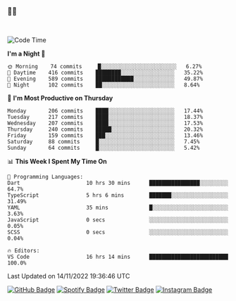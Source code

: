 ### 🤙🍺

<!-- <a href="https://github-readme-stats.vercel.app/api?username=hzak2xx&count_private=true&show_icons=true&theme=dracula">
  <img align="center" src="https://github-readme-stats.vercel.app/api?username=hzak2xx&count_private=true&show_icons=true&theme=dracula" />
</a>
</br> -->
</br>

<!--START_SECTION:waka-->
![Code Time](http://img.shields.io/badge/Code%20Time-1%2C982%20hrs%2015%20mins-blue)

**I'm a Night 🦉** 

```text
🌞 Morning    74 commits     █░░░░░░░░░░░░░░░░░░░░░░░░   6.27% 
🌆 Daytime    416 commits    ████████░░░░░░░░░░░░░░░░░   35.22% 
🌃 Evening    589 commits    ████████████░░░░░░░░░░░░░   49.87% 
🌙 Night      102 commits    ██░░░░░░░░░░░░░░░░░░░░░░░   8.64%

```
📅 **I'm Most Productive on Thursday** 

```text
Monday       206 commits    ████░░░░░░░░░░░░░░░░░░░░░   17.44% 
Tuesday      217 commits    ████░░░░░░░░░░░░░░░░░░░░░   18.37% 
Wednesday    207 commits    ████░░░░░░░░░░░░░░░░░░░░░   17.53% 
Thursday     240 commits    █████░░░░░░░░░░░░░░░░░░░░   20.32% 
Friday       159 commits    ███░░░░░░░░░░░░░░░░░░░░░░   13.46% 
Saturday     88 commits     █░░░░░░░░░░░░░░░░░░░░░░░░   7.45% 
Sunday       64 commits     █░░░░░░░░░░░░░░░░░░░░░░░░   5.42%

```


📊 **This Week I Spent My Time On** 

```text
💬 Programming Languages: 
Dart                     10 hrs 30 mins      ████████████████░░░░░░░░░   64.7% 
TypeScript               5 hrs 6 mins        ███████░░░░░░░░░░░░░░░░░░   31.49% 
YAML                     35 mins             █░░░░░░░░░░░░░░░░░░░░░░░░   3.63% 
JavaScript               0 secs              ░░░░░░░░░░░░░░░░░░░░░░░░░   0.05% 
SCSS                     0 secs              ░░░░░░░░░░░░░░░░░░░░░░░░░   0.04%

🔥 Editors: 
VS Code                  16 hrs 14 mins      █████████████████████████   100.0%

```


 Last Updated on 14/11/2022 19:36:46 UTC
<!--END_SECTION:waka-->

[![GitHub Badge](https://img.shields.io/badge/GitHub-100000?style=for-the-badge&logo=github&logoColor=white)](https://github.com/hzak2xx)
[![Spotify Badge](https://img.shields.io/badge/Spotify-1ED760?&style=for-the-badge&logo=spotify&logoColor=white)](https://open.spotify.com/user/uf90s6sbbh75a1mt44clkhkvf)
[![Twitter Badge](https://img.shields.io/badge/Twitter-1DA1F2?style=for-the-badge&logo=twitter&logoColor=white)](https://twitter.com/hzak2xx)
[![Instagram Badge](https://img.shields.io/badge/Instagram-E4405F?style=for-the-badge&logo=instagram&logoColor=white)](https://www.instagram.com/hzak2xx/)
